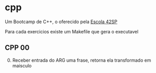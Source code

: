# cpp
Um Bootcamp de C++, o oferecido pela [Escola 42SP](https://www.42sp.org.br/)

Para cada exercicios existe um Makefile que gera o executavel 

## CPP 00

0. Receber entrada do ARG uma frase, retorna ela transformado em  maisculo 

